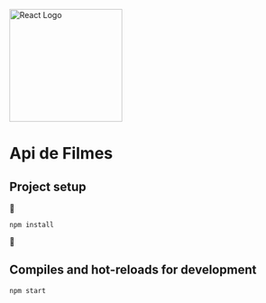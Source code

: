 <p>
<a href="https://pt-br.reactjs.org" target="_blank"><img src="https://cdn.jsdelivr.net/gh//devicons/devicon/icons/react/react-original.svg" width="200" alt="React Logo"></a>  </p>

# Api de Filmes

## Project setup

:construction: 
```
npm install

```

 :construction:

## Compiles and hot-reloads for development

```
npm start
```


